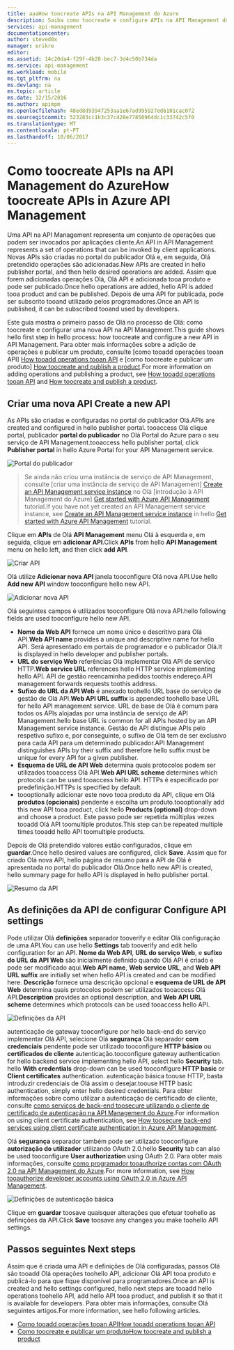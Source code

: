 ```yaml
---
title: aaaHow toocreate APIs na API Management do Azure
description: Saiba como toocreate e configure APIs na API Management do Azure.
services: api-management
documentationcenter: 
author: steved0x
manager: erikre
editor: 
ms.assetid: 14c20da4-f29f-4b28-bec7-3d4c50b734da
ms.service: api-management
ms.workload: mobile
ms.tgt_pltfrm: na
ms.devlang: na
ms.topic: article
ms.date: 12/15/2016
ms.author: apimpm
ms.openlocfilehash: 48ed8d93947253aa1e67ad995927ed6101cac072
ms.sourcegitcommit: 523283cc1b3c37c428e77850964dc1c33742c5f0
ms.translationtype: MT
ms.contentlocale: pt-PT
ms.lasthandoff: 10/06/2017
---
```

# <a name="how-toocreate-apis-in-azure-api-management"></a><span data-ttu-id="a1f39-103">Como toocreate APIs na API Management do Azure</span><span class="sxs-lookup"><span data-stu-id="a1f39-103">How toocreate APIs in Azure API Management</span></span>
<span data-ttu-id="a1f39-104">Uma API na API Management representa um conjunto de operações que podem ser invocados por aplicações cliente.</span><span class="sxs-lookup"><span data-stu-id="a1f39-104">An API in API Management represents a set of operations that can be invoked by client applications.</span></span> <span data-ttu-id="a1f39-105">Novas APIs são criadas no portal do publicador Olá e, em seguida, Olá pretendido operações são adicionadas.</span><span class="sxs-lookup"><span data-stu-id="a1f39-105">New APIs are created in hello publisher portal, and then hello desired operations are added.</span></span> <span data-ttu-id="a1f39-106">Assim que forem adicionadas operações Olá, Olá API é adicionada tooa produto e pode ser publicado.</span><span class="sxs-lookup"><span data-stu-id="a1f39-106">Once hello operations are added, hello API is added tooa product and can be published.</span></span> <span data-ttu-id="a1f39-107">Depois de uma API for publicada, pode ser subscrito tooand utilizado pelos programadores.</span><span class="sxs-lookup"><span data-stu-id="a1f39-107">Once an API is published, it can be subscribed tooand used by developers.</span></span>

<span data-ttu-id="a1f39-108">Este guia mostra o primeiro passo de Olá no processo de Olá: como toocreate e configurar uma nova API na API Management.</span><span class="sxs-lookup"><span data-stu-id="a1f39-108">This guide shows hello first step in hello process: how toocreate and configure a new API in API Management.</span></span> <span data-ttu-id="a1f39-109">Para obter mais informações sobre a adição de operações e publicar um produto, consulte [como tooadd operações tooan API] [ How tooadd operations tooan API] e [como toocreate e publicar um produto] [ How toocreate and publish a product].</span><span class="sxs-lookup"><span data-stu-id="a1f39-109">For more information on adding operations and publishing a product, see [How tooadd operations tooan API][How tooadd operations tooan API] and [How toocreate and publish a product][How toocreate and publish a product].</span></span>

## <span data-ttu-id="a1f39-110"><a name="create-new-api"></a>Criar uma nova API</span><span class="sxs-lookup"><span data-stu-id="a1f39-110"><a name="create-new-api"> </a>Create a new API</span></span>
<span data-ttu-id="a1f39-111">As APIs são criadas e configuradas no portal do publicador Olá.</span><span class="sxs-lookup"><span data-stu-id="a1f39-111">APIs are created and configured in hello publisher portal.</span></span> <span data-ttu-id="a1f39-112">tooaccess Olá clique portal, publicador **portal do publicador** no Olá Portal do Azure para o seu serviço de API Management.</span><span class="sxs-lookup"><span data-stu-id="a1f39-112">tooaccess hello publisher portal, click **Publisher portal** in hello Azure Portal for your API Management service.</span></span>

![Portal do publicador][api-management-management-console]

> <span data-ttu-id="a1f39-114">Se ainda não criou uma instância de serviço de API Management, consulte [criar uma instância de serviço de API Management] [ Create an API Management service instance] no Olá [introdução à API Management do Azure] [ Get started with Azure API Management] tutorial.</span><span class="sxs-lookup"><span data-stu-id="a1f39-114">If you have not yet created an API Management service instance, see [Create an API Management service instance][Create an API Management service instance] in hello [Get started with Azure API Management][Get started with Azure API Management] tutorial.</span></span>
> 
> 

<span data-ttu-id="a1f39-115">Clique em **APIs** de Olá **API Management** menu Olá à esquerda e, em seguida, clique em **adicionar API**.</span><span class="sxs-lookup"><span data-stu-id="a1f39-115">Click **APIs** from hello **API Management** menu on hello left, and then click **add API**.</span></span>

![Criar API][api-management-create-api]

<span data-ttu-id="a1f39-117">Olá utilize **Adicionar nova API** janela tooconfigure Olá nova API.</span><span class="sxs-lookup"><span data-stu-id="a1f39-117">Use hello **Add new API** window tooconfigure hello new API.</span></span>

![Adicionar nova API][api-management-add-new-api]

<span data-ttu-id="a1f39-119">Olá seguintes campos é utilizados tooconfigure Olá nova API.</span><span class="sxs-lookup"><span data-stu-id="a1f39-119">hello following fields are used tooconfigure hello new API.</span></span>

* <span data-ttu-id="a1f39-120">**Nome da Web API** fornece um nome único e descritivo para Olá API.</span><span class="sxs-lookup"><span data-stu-id="a1f39-120">**Web API name** provides a unique and descriptive name for hello API.</span></span> <span data-ttu-id="a1f39-121">Será apresentado em portais de programador e o publicador Olá.</span><span class="sxs-lookup"><span data-stu-id="a1f39-121">It is displayed in hello developer and publisher portals.</span></span>
* <span data-ttu-id="a1f39-122">**URL do serviço Web** referências Olá implementar Olá API de serviço HTTP.</span><span class="sxs-lookup"><span data-stu-id="a1f39-122">**Web service URL** references hello HTTP service implementing hello API.</span></span> <span data-ttu-id="a1f39-123">API de gestão reencaminha pedidos toothis endereço.</span><span class="sxs-lookup"><span data-stu-id="a1f39-123">API management forwards requests toothis address.</span></span>
* <span data-ttu-id="a1f39-124">**Sufixo do URL da API Web** é anexado toohello URL base do serviço de gestão de Olá API.</span><span class="sxs-lookup"><span data-stu-id="a1f39-124">**Web API URL suffix** is appended toohello base URL for hello API management service.</span></span> <span data-ttu-id="a1f39-125">URL de base de Olá é comum para todos os APIs alojadas por uma instância de serviço de API Management.</span><span class="sxs-lookup"><span data-stu-id="a1f39-125">hello base URL is common for all APIs hosted by an API Management service instance.</span></span> <span data-ttu-id="a1f39-126">Gestão de API distingue APIs pelo respetivo sufixo e, por conseguinte, o sufixo de Olá tem de ser exclusivo para cada API para um determinado publicador.</span><span class="sxs-lookup"><span data-stu-id="a1f39-126">API Management distinguishes APIs by their suffix and therefore hello suffix must be unique for every API for a given publisher.</span></span>
* <span data-ttu-id="a1f39-127">**Esquema de URL de API Web** determina quais protocolos podem ser utilizados tooaccess Olá API.</span><span class="sxs-lookup"><span data-stu-id="a1f39-127">**Web API URL scheme** determines which protocols can be used tooaccess hello API.</span></span> <span data-ttu-id="a1f39-128">HTTPs é especificado por predefinição.</span><span class="sxs-lookup"><span data-stu-id="a1f39-128">HTTPs is specified by default.</span></span>
* <span data-ttu-id="a1f39-129">toooptionally adicionar este novo tooa produto da API, clique em Olá **produtos (opcionais)** pendente e escolha um produto.</span><span class="sxs-lookup"><span data-stu-id="a1f39-129">toooptionally add this new API tooa product, click hello **Products (optional)** drop-down and choose a product.</span></span> <span data-ttu-id="a1f39-130">Este passo pode ser repetida múltiplas vezes tooadd Olá API toomultiple produtos.</span><span class="sxs-lookup"><span data-stu-id="a1f39-130">This step can be repeated multiple times tooadd hello API toomultiple products.</span></span>

<span data-ttu-id="a1f39-131">Depois de Olá pretendido valores estão configurados, clique em **guardar**.</span><span class="sxs-lookup"><span data-stu-id="a1f39-131">Once hello desired values are configured, click **Save**.</span></span> <span data-ttu-id="a1f39-132">Assim que for criado Olá nova API, hello página de resumo para a API de Olá é apresentada no portal do publicador Olá.</span><span class="sxs-lookup"><span data-stu-id="a1f39-132">Once hello new API is created, hello summary page for hello API is displayed in hello publisher portal.</span></span>

![Resumo da API][api-management-api-summary]

## <span data-ttu-id="a1f39-134"><a name="configure-api-settings"></a>As definições da API de configurar</span><span class="sxs-lookup"><span data-stu-id="a1f39-134"><a name="configure-api-settings"> </a>Configure API settings</span></span>
<span data-ttu-id="a1f39-135">Pode utilizar Olá **definições** separador tooverify e editar Olá configuração de uma API.</span><span class="sxs-lookup"><span data-stu-id="a1f39-135">You can use hello **Settings** tab tooverify and edit hello configuration for an API.</span></span> <span data-ttu-id="a1f39-136">**Nome da Web API**, **URL do serviço Web**, e **sufixo do URL da API Web** são inicialmente definido quando Olá API é criado e pode ser modificado aqui.</span><span class="sxs-lookup"><span data-stu-id="a1f39-136">**Web API name**, **Web service URL**, and **Web API URL suffix** are initially set when hello API is created and can be modified here.</span></span> <span data-ttu-id="a1f39-137">**Descrição** fornece uma descrição opcional e **esquema de URL de API Web** determina quais protocolos podem ser utilizados tooaccess Olá API.</span><span class="sxs-lookup"><span data-stu-id="a1f39-137">**Description** provides an optional description, and **Web API URL scheme** determines which protocols can be used tooaccess hello API.</span></span>

![Definições da API][api-management-api-settings]

<span data-ttu-id="a1f39-139">autenticação de gateway tooconfigure por hello back-end do serviço implementar Olá API, selecione Olá **segurança** Olá separador **com credenciais** pendente pode ser utilizado tooconfigure **HTTP básico** ou **certificados de cliente** autenticação.</span><span class="sxs-lookup"><span data-stu-id="a1f39-139">tooconfigure gateway authentication for hello backend service implementing hello API, select hello **Security** tab. hello **With credentials** drop-down can be used tooconfigure **HTTP basic** or **Client certificates** authentication.</span></span> <span data-ttu-id="a1f39-140">autenticação básica toouse HTTP, basta introduzir credenciais de Olá assim o desejar.</span><span class="sxs-lookup"><span data-stu-id="a1f39-140">toouse HTTP basic authentication, simply enter hello desired credentials.</span></span> <span data-ttu-id="a1f39-141">Para obter informações sobre como utilizar a autenticação de certificado de cliente, consulte [como serviços de back-end toosecure utilizando o cliente de certificado de autenticação na API Management do Azure][How toosecure back-end services using client certificate authentication in Azure API Management].</span><span class="sxs-lookup"><span data-stu-id="a1f39-141">For information on using client certificate authentication, see [How toosecure back-end services using client certificate authentication in Azure API Management][How toosecure back-end services using client certificate authentication in Azure API Management].</span></span>

<span data-ttu-id="a1f39-142">Olá **segurança** separador também pode ser utilizado tooconfigure **autorização do utilizador** utilizando OAuth 2.0.</span><span class="sxs-lookup"><span data-stu-id="a1f39-142">hello **Security** tab can also be used tooconfigure **User authorization** using OAuth 2.0.</span></span> <span data-ttu-id="a1f39-143">Para obter mais informações, consulte [como programador tooauthorize contas com OAuth 2.0 na API Management do Azure][How tooauthorize developer accounts using OAuth 2.0 in Azure API Management].</span><span class="sxs-lookup"><span data-stu-id="a1f39-143">For more information, see [How tooauthorize developer accounts using OAuth 2.0 in Azure API Management][How tooauthorize developer accounts using OAuth 2.0 in Azure API Management].</span></span>

![Definições de autenticação básica][api-management-api-settings-credentials]

<span data-ttu-id="a1f39-145">Clique em **guardar** toosave quaisquer alterações que efetuar toohello as definições da API.</span><span class="sxs-lookup"><span data-stu-id="a1f39-145">Click **Save** toosave any changes you make toohello API settings.</span></span>

## <span data-ttu-id="a1f39-146"><a name="next-steps"> </a>Passos seguintes</span><span class="sxs-lookup"><span data-stu-id="a1f39-146"><a name="next-steps"> </a>Next steps</span></span>
<span data-ttu-id="a1f39-147">Assim que é criada uma API e definições de Olá configuradas, passos Olá são tooadd Olá operações toohello API, adicionar Olá API tooa produto e publicá-lo para que fique disponível para programadores.</span><span class="sxs-lookup"><span data-stu-id="a1f39-147">Once an API is created and hello settings configured, hello next steps are tooadd hello operations toohello API, add hello API tooa product, and publish it so that it is available for developers.</span></span> <span data-ttu-id="a1f39-148">Para obter mais informações, consulte Olá seguintes artigos.</span><span class="sxs-lookup"><span data-stu-id="a1f39-148">For more information, see hello following articles.</span></span>

* <span data-ttu-id="a1f39-149">[Como tooadd operações tooan API][How tooadd operations tooan API]</span><span class="sxs-lookup"><span data-stu-id="a1f39-149">[How tooadd operations tooan API][How tooadd operations tooan API]</span></span>
* <span data-ttu-id="a1f39-150">[Como toocreate e publicar um produto][How toocreate and publish a product]</span><span class="sxs-lookup"><span data-stu-id="a1f39-150">[How toocreate and publish a product][How toocreate and publish a product]</span></span>

[api-management-create-api]: ./media/api-management-howto-create-apis/api-management-create-api.png
[api-management-management-console]: ./media/api-management-howto-create-apis/api-management-management-console.png
[api-management-add-new-api]: ./media/api-management-howto-create-apis/api-management-add-new-api.png
[api-management-api-settings]: ./media/api-management-howto-create-apis/api-management-api-settings.png
[api-management-api-settings-credentials]: ./media/api-management-howto-create-apis/api-management-api-settings-credentials.png
[api-management-api-summary]: ./media/api-management-howto-create-apis/api-management-api-summary.png
[api-management-echo-operations]: ./media/api-management-howto-create-apis/api-management-echo-operations.png

[What is an API?]: #what-is-api
[Create a new API]: #create-new-api
[Configure API settings]: #configure-api-settings
[Configure API operations]: #configure-api-operations
[Next steps]: #next-steps

[How tooadd operations tooan API]: api-management-howto-add-operations.md
[How toocreate and publish a product]: api-management-howto-add-products.md

[Get started with Azure API Management]: api-management-get-started.md
[Create an API Management service instance]: api-management-get-started.md#create-service-instance
[How toosecure back-end services using client certificate authentication in Azure API Management]: api-management-howto-mutual-certificates.md
[How tooauthorize developer accounts using OAuth 2.0 in Azure API Management]: api-management-howto-oauth2.md
